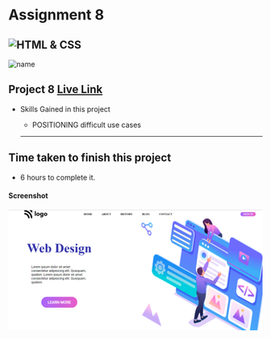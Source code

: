 # Assignment 8
![HTML & CSS](https://img.shields.io/badge/HTML-CSS-orange)
---
![name](https://img.shields.io/badge/Ehraz%20Ahmad-Full%20stack%20developer-green)

## Project 8 [Live Link](https://incomparable-torrone-f51674.netlify.app/)

-   Skills Gained in this project
    -   POSITIONING difficult use cases

    ---

## Time taken to finish this project

-   6 hours to complete it.

#### Screenshot

![Desktop](./live-class-project-8/Project8.png)